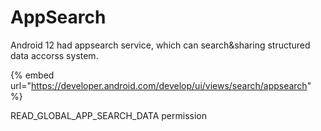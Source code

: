 # AppSearch

Android 12 had appsearch service, which can search\&sharing structured data accorss system.

{% embed url="https://developer.android.com/develop/ui/views/search/appsearch" %}

READ\_GLOBAL\_APP\_SEARCH\_DATA permission
